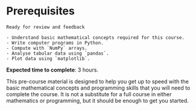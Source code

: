 # Prerequisites

<!-- **Question**: What do you need to know before starting this course? -->

```{admonition} Status
Ready for review and feedback
```

```{admonition} Objectives
- Understand basic mathematical concepts required for this course.
- Write computer programs in Python.
- Compute with `NumPy` arrays.
- Analyse tabular data using `pandas`.
- Plot data using `matplotlib`.
```

**Expected time to complete**: 3 hours.

This pre-course material is designed to help you get up to speed with the basic mathematical concepts and programming skills that you will need to complete the course. It is not a substitute for a full course in either mathematics or programming, but it should be enough to get you started.
